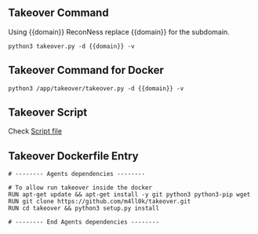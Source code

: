 ## Takeover Command

Using {{domain}} ReconNess replace {{domain}} for the subdomain.

```
python3 takeover.py -d {{domain}} -v
```

## Takeover Command for Docker

```
python3 /app/takeover/takeover.py -d {{domain}} -v
```

## Takeover Script

Check [Script file](https://github.com/reconness/reconness-agents/blob/master/Takeover/Script)

## Takeover Dockerfile Entry

```
# -------- Agents dependencies -------- 

# To allow run takeover inside the docker
RUN apt-get update && apt-get install -y git python3 python3-pip wget
RUN git clone https://github.com/m4ll0k/takeover.git
RUN cd takeover && python3 setup.py install

# -------- End Agents dependencies --------  
```

